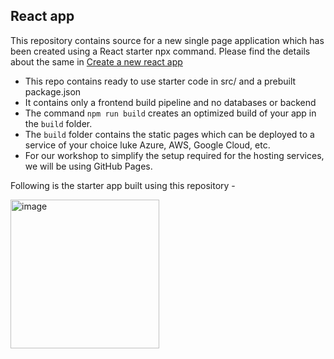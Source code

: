 ## React app

This repository contains source for a new single page application which has been created using a React starter npx command.
Please find the details about the same in [Create a new react app](https://reactjs.org/docs/create-a-new-react-app.html#create-react-app)

- This repo contains ready to use starter code in src/ and a prebuilt package.json
- It contains only a frontend build pipeline and no databases or backend
- The command `npm run build` creates an optimized build of your app in the `build` folder.
- The `build` folder contains the static pages which can be deployed to a service of your choice luke Azure, AWS, Google Cloud, etc.
- For our workshop to simplify the setup required for the hosting services, we will be using GitHub Pages.

Following is the starter app built using this repository - 

<img width="238" alt="image" src="https://user-images.githubusercontent.com/25735209/112099601-d5684580-8bc9-11eb-81bf-e884b72efa56.png">
